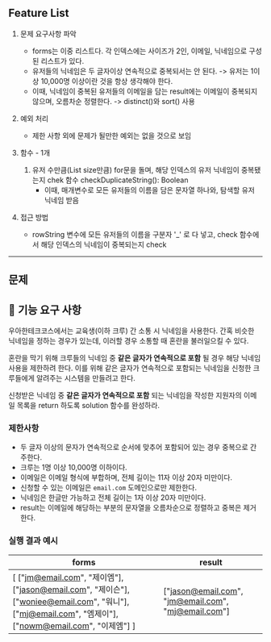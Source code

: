 ## Feature List
1. 문제 요구사항 파악
    + forms는 이중 리스트다. 각 인덱스에는 사이즈가 2인, 이메일, 닉네임으로 구성된 리스트가 있다.
    + 유저들의 닉네임은 두 글자이상 연속적으로 중복되서는 안 된다. -> 유저는 1이상 10,000명 이상이란 것을 항상 생각해야 한다.
    + 이때, 닉네임이 중복된 유저들의 이메일을 담는 result에는 이메일이 중복되지 않으며, 오름차순 정렬한다. -> distinct()와 sort() 사용

2. 예외 처리
    + 제한 사항 외에 문제가 될만한 예외는 없을 것으로 보임

3. 함수 - 1개
    1. 유저 수만큼(List size만큼) for문을 돌며, 해당 인덱스의 유저 닉네임이 중복됐는지 chek 함수 checkDuplicateString(): Boolean
        + 이때, 매개변수로 모든 유저들의 이름을 담은 문자열 하나와, 탐색할 유저 닉네임 받음

4. 접근 방법
    + rowString 변수에 모든 유저들의 이름을 구분자 '_' 로 다 넣고, check 함수에서 해당 인덱스의 닉네임이 중복되는지 check

---
## 문제

## 🚀 기능 요구 사항

우아한테크코스에서는 교육생(이하 크루) 간 소통 시 닉네임을 사용한다. 간혹 비슷한 닉네임을 정하는 경우가 있는데, 이러할 경우 소통할 때 혼란을 불러일으킬 수 있다.

혼란을 막기 위해 크루들의 닉네임 중 **같은 글자가 연속적으로 포함** 될 경우 해당 닉네임 사용을 제한하려 한다. 이를 위해 같은 글자가 연속적으로 포함되는 닉네임을 신청한 크루들에게 알려주는 시스템을 만들려고 한다.


신청받은 닉네임 중 **같은 글자가 연속적으로 포함** 되는 닉네임을 작성한 지원자의 이메일 목록을 return 하도록 solution 함수를 완성하라.

### 제한사항

- 두 글자 이상의 문자가 연속적으로 순서에 맞추어 포함되어 있는 경우 중복으로 간주한다.
- 크루는 1명 이상 10,000명 이하이다.
- 이메일은 이메일 형식에 부합하며, 전체 길이는 11자 이상 20자 미만이다.
- 신청할 수 있는 이메일은 `email.com` 도메인으로만 제한한다.
- 닉네임은 한글만 가능하고 전체 길이는 1자 이상 20자 미만이다.
- result는 이메일에 해당하는 부분의 문자열을 오름차순으로 정렬하고 중복은 제거한다.

### 실행 결과 예시

| forms | result |
| --- | --- |
| [ ["jm@email.com", "제이엠"], ["jason@email.com", "제이슨"], ["woniee@email.com", "워니"], ["mj@email.com", "엠제이"], ["nowm@email.com", "이제엠"] ] | ["jason@email.com", "jm@email.com", "mj@email.com"] |



